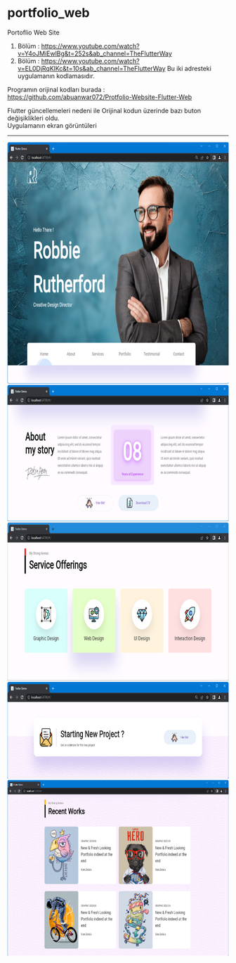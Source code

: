 # portfolio_web

Portoflio Web Site

1.	Bölüm : https://www.youtube.com/watch?v=Y4oJMiEwlBg&t=252s&ab_channel=TheFlutterWay
2.	Bölüm : https://www.youtube.com/watch?v=EL0DjRqKlKc&t=10s&ab_channel=TheFlutterWay
      Bu iki adresteki uygulamanın kodlamasıdır.

Programın orijinal kodları burada : https://github.com/abuanwar072/Protfolio-Website-Flutter-Web

Flutter güncellemeleri nedeni ile Orijinal kodun üzerinde bazı buton değişiklikleri oldu.
<BR> 
Uygulamanın ekran görüntüleri
<HR>
<img src="https://github.com/VedatBiner/flutter-codes/blob/master/portfolio_web/screen_shots/img-01.png" height="550em"/>
<img src="https://github.com/VedatBiner/flutter-codes/blob/master/portfolio_web/screen_shots/img-02.png" height="310em"/>
<img src="https://github.com/VedatBiner/flutter-codes/blob/master/portfolio_web/screen_shots/img-03.png" height="360em"/>
<img src="https://github.com/VedatBiner/flutter-codes/blob/master/portfolio_web/screen_shots/img-04.png" height="220em"/>
<img src="https://github.com/VedatBiner/flutter-codes/blob/master/portfolio_web/screen_shots/img-05.png" height="400em"/>
